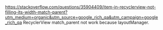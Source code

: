 https://stackoverflow.com/questions/35904409/item-in-recyclerview-not-filling-its-width-match-parent?utm_medium=organic&utm_source=google_rich_qa&utm_campaign=google_rich_qa
RecyclerView match_parent not work
because layoutManager.